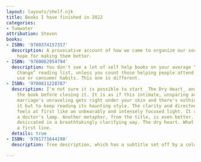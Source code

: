 ```yaml
---
layout: layouts/shelf.njk
title: Books I have finished in 2022
categories:
- Tumwater
attribution: Steven
books:
- ISBN: '9780374157357'
  description: A provocative account of how we came to organize our societies provides
    hope for making them better.
- ISBN: '9780062954794'
  description: You don't see a lot of self help books on your average “Global Climate
    Change” reading list, unless you count those helping people attend to their energy
    use or consumer habits. This one is different.
- ISBN: '9780811228787'
  description: I'm not sure it is possible to start _The Dry Heart_ and not finish
    the book before closing it. It is as if this intimate, unsparing account of a
    marriage's unraveling gets right under your skin and there's nothing to do about
    it but to keep reading its haunting style. The clarity and directness of its prose
    feels at first like an unbearably and intensely focused light. It reveals, like
    a doctor's lamp. Another metaphor, from the title, is even better. It is dry and
    desiccated in a breathtakingly clarifying way. The dry heart. What a title. What
    a first line.
  details: true
- ISBN: '9781771644198'
  description: Tree description, which has a subtitle set off by a colon. Watch out!.

---
```

